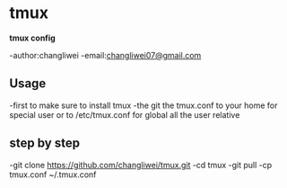 tmux
====

**tmux config**

-author:changliwei
-email:changliwei07@gmail.com

Usage
----
-first to make sure to install tmux
-the git the tmux.conf to your home for special user or to /etc/tmux.conf for global all the user relative

step by  step
----
-git clone https://github.com/changliwei/tmux.git
-cd  tmux
-git pull
-cp tmux.conf ~/.tmux.conf